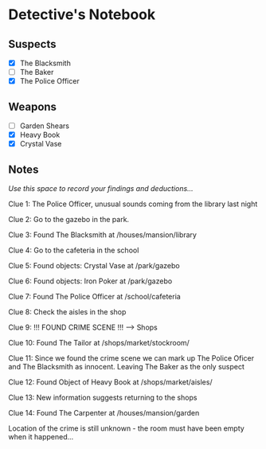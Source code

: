# Detective's Notebook

## Suspects
- [X] The Blacksmith
- [ ] The Baker
- [X] The Police Officer

## Weapons
- [ ] Garden Shears
- [X] Heavy Book
- [X] Crystal Vase

## Notes
*Use this space to record your findings and deductions...*

Clue 1: The Police Officer, unusual sounds coming from the library last night 

Clue 2: Go to the gazebo in the park. 

Clue 3: Found The Blacksmith at /houses/mansion/library

Clue 4: Go to the cafeteria in the school 

Clue 5: Found objects: Crystal Vase at /park/gazebo

Clue 6: Found objects: Iron Poker at /park/gazebo

Clue 7: Found The Police Officer at /school/cafeteria 

Clue 8: Check the aisles in the shop

Clue 9: !!! FOUND CRIME SCENE !!! --> Shops 

Clue 10: Found The Tailor at /shops/market/stockroom/

Clue 11: Since we found the crime scene we can mark up 
The Police Oficer and The Blacksmith as innocent.
Leaving The Baker as the only suspect

Clue 12: Found Object of Heavy Book at /shops/market/aisles/ 

Clue 13: New information suggests returning to the shops

Clue 14: Found The Carpenter at /houses/mansion/garden



Location of the crime is still unknown - the room must have been empty when it happened...

